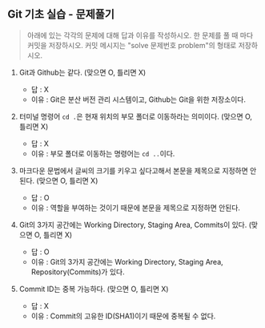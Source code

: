 ## Git 기초 실습 - 문제풀기

> 아래에 있는 각각의 문제에 대해 답과 이유를 작성하시오.
> 한 문제를 풀 때 마다 커밋을 저장하시오. 커밋 메시지는 "solve 문제번호 problem"의 형태로 저장하시오.



1. Git과 Github는 같다. (맞으면 O, 틀리면 X)

   - 답 : X
   - 이유 : Git은 분산 버전 관리 시스템이고, Github는 Git을 위한 저장소이다.

   

2. 터미널 명령어 `cd .`은 현재 위치의 부모 폴더로 이동하라는 의미이다. (맞으면 O, 틀리면 X)

   - 답 : X
   - 이유 : 부모 폴더로 이동하는 명령어는 `cd ..`이다.



3. 마크다운 문법에서 글씨의 크기를 키우고 싶다고해서 본문을 제목으로 지정하면 안된다. (맞으면 O, 틀리면 X)
   - 답 : O
   - 이유 : 역할을 부여하는 것이기 때문에 본문을 제목으로 지정하면 안된다.



4. Git의 3가지 공간에는 Working Directory, Staging Area, Commits이 있다. (맞으면 O, 틀리면 X)
   - 답 : O
   - 이유 : Git의 3가지 공간에는 Working Directory, Staging Area, Repository(Commits)가 있다.



5. Commit ID는 중복 가능하다. (맞으면 O, 틀리면 X)
   - 답 : X
   - 이유 : Commit의 고유한 ID(SHA1)이기 때문에 중복될 수 없다.